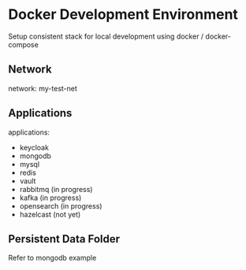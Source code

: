 # Docker Development Environment

Setup consistent stack for local development using docker / docker-compose

## Network

network: my-test-net

## Applications

applications:
- keycloak
- mongodb
- mysql
- redis
- vault
- rabbitmq (in progress)
- kafka (in progress)
- opensearch (in progress)
- hazelcast (not yet)

## Persistent Data Folder

Refer to mongodb example
